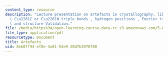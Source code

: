```yaml
---
content_type: resource
description: "Lecture presentation on artefacts in crystallography, libration, short\
  \ C\u2261C or C\u2261N triple bonds , hydrogen positions , Fourier truncation ripples,\
  \ and structure Validation."
file: /media/https%3A/open-learning-course-data-rc.s3.amazonaws.com/5-067-crystal-structure-refinement-fall-2009/8eb0ff94ef8e4a6154e920d7b3970f60_MIT5_067F09_lec6_artefact.pdf
file_type: application/pdf
resourcetype: Document
title: Artefacts
uid: 8eb0ff94-ef8e-4a61-54e9-20d7b3970f60
---
```

